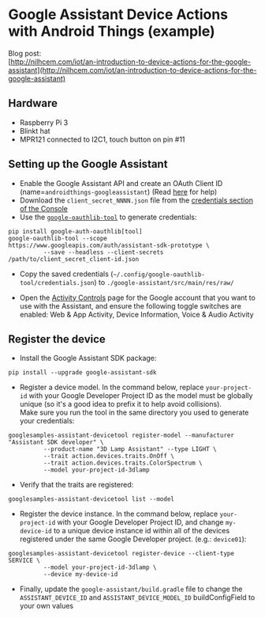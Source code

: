 # Google Assistant Device Actions with Android Things (example)

Blog post:  
[http://nilhcem.com/iot/an-introduction-to-device-actions-for-the-google-assistant](http://nilhcem.com/iot/an-introduction-to-device-actions-for-the-google-assistant)


## Hardware

- Raspberry Pi 3
- Blinkt hat
- MPR121 connected to I2C1, touch button on pin #11

## Setting up the Google Assistant

- Enable the Google Assistant API and create an OAuth Client ID (name=`androidthings-googleassistant`) (Read [here](https://developers.google.com/assistant/sdk/guides/service/python/embed/config-dev-project-and-account) for help)
- Download the `client_secret_NNNN.json` file from the [credentials section of the Console](https://console.developers.google.com/apis/credentials)
- Use the [`google-oauthlib-tool`](https://github.com/GoogleCloudPlatform/google-auth-library-python-oauthlib) to generate credentials:
```
pip install google-auth-oauthlib[tool]
google-oauthlib-tool --scope https://www.googleapis.com/auth/assistant-sdk-prototype \
          --save --headless --client-secrets /path/to/client_secret_client-id.json
```

- Copy the saved credentials (`~/.config/google-oauthlib-tool/credentials.json`) to `./google-assistant/src/main/res/raw/`

- Open the [Activity Controls](https://developers.google.com/assistant/sdk/prototype/getting-started-other-platforms/config-dev-project-and-account#set-activity-controls) page for the Google account that you want to use with the Assistant, and ensure the following toggle switches are enabled: Web & App Activity, Device Information, Voice & Audio Activity


## Register the device

- Install the Google Assistant SDK package:  
```
pip install --upgrade google-assistant-sdk
```

- Register a device model. In the command below, replace `your-project-id` with your Google Developer Project ID as the model must be globally unique (so it's a good idea to prefix it to help avoid collisions).  
Make sure you run the tool in the same directory you used to generate your credentials:  
```
googlesamples-assistant-devicetool register-model --manufacturer "Assistant SDK developer" \
          --product-name "3D Lamp Assistant" --type LIGHT \
          --trait action.devices.traits.OnOff \
          --trait action.devices.traits.ColorSpectrum \
          --model your-project-id-3dlamp
```

- Verify that the traits are registered:  
```
googlesamples-assistant-devicetool list --model
```

- Register the device instance. In the command below, replace `your-project-id` with your Google Developer Project ID, and change `my-device-id` to a unique device instance id within all of the devices registered under the same Google Developer project. (e.g.: `device01`):  
```
googlesamples-assistant-devicetool register-device --client-type SERVICE \
          --model your-project-id-3dlamp \
          --device my-device-id
```

- Finally, update the `google-assistant/build.gradle` file to change the `ASSISTANT_DEVICE_ID` and `ASSISTANT_DEVICE_MODEL_ID` buildConfigField to your own values
